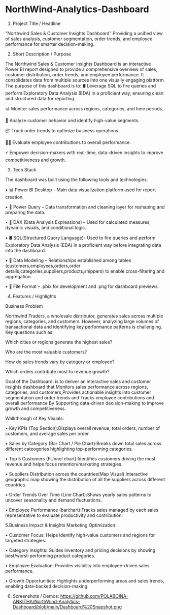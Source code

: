 # NorthWind-Analytics-Dashboard
1. Project Title / Headline

"Northwind Sales & Customer Insights Dashboard"
 Providing a unified view of sales analysis, customer segmentation, order trends, and employee performance for smarter decision-making.

2. Short Description / Purpose

The Northwind Sales & Customer Insights Dashboard is an interactive Power BI report designed to provide a comprehensive overview of sales, customer distribution, order trends, and employee performance. It consolidates data from multiple sources into one visually engaging platform.
The purpose of this dashboard is to:
🛢️ Leverage SQL to fire queries and perform Exploratory Data Analysis (EDA) in a proficient way, ensuring clean and structured data for reporting.

📊 Monitor sales performance across regions, categories, and time periods.

👥 Analyze customer behavior and identify high-value segments.

📦 Track order trends to optimize business operations.

👨‍💼 Evaluate employee contributions to overall performance.

⚡ Empower decision-makers with real-time, data-driven insights to improve competitiveness and growth.


3. Tech Stack

 The dashboard was built using the following tools and technologies:
 
• 📊 Power BI Desktop – Main data visualization platform used for report creation.

• 📂 Power Query – Data transformation and cleaning layer for reshaping and preparing the data.

• 🧠 DAX (Data Analysis Expressions) – Used for calculated measures, dynamic visuals, and conditional logic.

• 🛢️ SQL(Structured Query Language)- Used to fire queries and perform Exploratory Data Analysis (EDA) in a proficient way before integrating data into the dashboard.

• 📝 Data Modeling – Relationships established among tables (customers,employees,orders,order details,categories,suppliers,products,shippers) to enable cross-filtering and aggregation.

• 📁 File Format – .pbix for development and .png for dashboard previews.


4. Features / Highlights

Business Problem

Northwind Traders, a wholesale distributor, generates sales across multiple regions, categories, and customers. However, analyzing large volumes of transactional data and identifying key performance patterns is challenging.
Key questions such as:

Which cities or regions generate the highest sales?

Who are the most valuable customers?

How do sales trends vary by category or employee?

Which orders contribute most to revenue growth?

Goal of the Dashboard: is to deliver an interactive sales and customer insights dashboard that Monitors sales performance across regions, categories, and customers,Provides actionable insights into customer segmentation and order trends and Tracks employee contributions and overall performance By Supporting data-driven decision-making to improve growth and competitiveness.

Walkthrough of Key Visuals:

• Key KPIs (Top Section):Displays overall revenue, total orders, number of customers, and average sales per order.

• Sales by Category (Bar Chart / Pie Chart):Breaks down total sales across different cateogories highlighting top-performing categories.

• Top 5 Customers (FUnnel chart):Identifies customers driving the most revenue and helps focus retention/marketing strategies.

• Suppliers Distribution across the countries(Map Visual):Interactive geographic map showing the distribution  of all the suppliers across different countries.

• Order Trends Over Time (Line Chart):Shows yearly sales patterns to uncover seasonality and demand fluctuations.

• Employee Performance (barchart):Tracks sales managed by each sales representative to evaluate productivity and contribution.



5.Business Impact & Insights Marketing Optimization: 
    
  • Customer Focus: Helps identify high-value customers and regions for targeted strategies.

  • Category Insights: Guides inventory and pricing decisions by showing best/worst-performing product categories.

  • Employee Evaluation: Provides visibility into employee-driven sales performance.

  • Growth Opportunities: Highlights underperforming areas and sales trends, enabling data-backed decision-making.

   




6. Screenshots / Demos:
   https://github.com/POLABOINA-ANKITHA/NorthWind-Analytics-Dashboard/blob/main/Dashboard%20Snapshot.png

